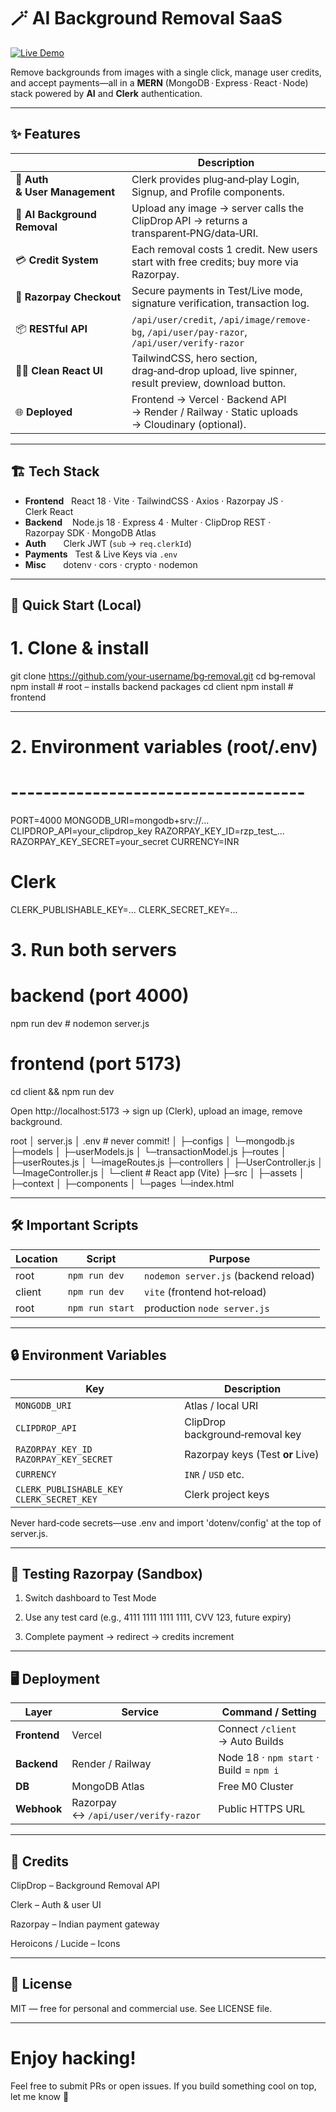 # 🪄 AI Background Removal SaaS  
[![Live Demo](https://img.shields.io/badge/Live-Demo-27AE60?style=for-the-badge&logo=vercel&logoColor=white)](https://bg-removal-vna6.vercel.app/)

Remove backgrounds from images with a single click, manage user credits, and accept payments—all in a **MERN** (MongoDB · Express · React · Node) stack powered by **AI** and **Clerk** authentication.

---

## ✨ Features
|               | Description |
|---------------|-------------|
| 🔐 **Auth & User Management** | Clerk provides plug‑and‑play Login, Signup, and Profile components. |
| 🎨 **AI Background Removal**  | Upload any image → server calls the ClipDrop API → returns a transparent‑PNG/data‑URI. |
| 💳 **Credit System**          | Each removal costs 1 credit. New users start with free credits; buy more via Razorpay. |
| 🛒 **Razorpay Checkout**      | Secure payments in Test/Live mode, signature verification, transaction log. |
| 📦 **RESTful API**            | `/api/user/credit`, `/api/image/remove-bg`, `/api/user/pay-razor`, `/api/user/verify-razor` |
| 🧑‍💻 **Clean React UI**       | TailwindCSS, hero section, drag‑and‑drop upload, live spinner, result preview, download button. |
| 🌐 **Deployed**               | Frontend → Vercel · Backend API → Render / Railway · Static uploads → Cloudinary (optional). |

---

## 🏗️ Tech Stack
- **Frontend**   React 18 · Vite · TailwindCSS · Axios · Razorpay JS · Clerk React
- **Backend**    Node.js 18 · Express 4 · Multer · ClipDrop REST · Razorpay SDK · MongoDB Atlas
- **Auth**       Clerk JWT (`sub` → `req.clerkId`)
- **Payments**   Test & Live Keys via `.env`
- **Misc**       dotenv · cors · crypto · nodemon

---

## 🚀 Quick Start (Local)


# 1. Clone & install
git clone https://github.com/your‑username/bg‑removal.git
cd bg‑removal
npm install        # root – installs backend packages
cd client
npm install        # frontend

---

# 2. Environment variables (root/.env)
# ------------------------------------
PORT=4000
MONGODB_URI=mongodb+srv://...
CLIPDROP_API=your_clipdrop_key
RAZORPAY_KEY_ID=rzp_test_...
RAZORPAY_KEY_SECRET=your_secret
CURRENCY=INR
# Clerk
CLERK_PUBLISHABLE_KEY=...
CLERK_SECRET_KEY=...

# 3. Run both servers
# backend (port 4000)
npm run dev        # nodemon server.js
# frontend (port 5173)
cd client && npm run dev


Open http://localhost:5173 → sign up (Clerk), upload an image, remove background.


root
│  server.js
│  .env        # never commit!
│
├─configs
│   └─mongodb.js
├─models
│   ├─userModels.js
│   └─transactionModel.js
├─routes
│   ├─userRoutes.js
│   └─imageRoutes.js
├─controllers
│   ├─UserController.js
│   └─ImageController.js
│
└─client  # React app (Vite)
    ├─src
    │  ├─assets
    │  ├─context
    │  ├─components
    │  └─pages
    └─index.html


---


## 🛠️ Important Scripts
| Location | Script          | Purpose                              |
| -------- | --------------- | ------------------------------------ |
| root     | `npm run dev`   | `nodemon server.js` (backend reload) |
| client   | `npm run dev`   | `vite` (frontend hot‑reload)         |
| root     | `npm run start` | production `node server.js`          |


---

## 🔒 Environment Variables

| Key                                        | Description                      |
| ------------------------------------------ | -------------------------------- |
| `MONGODB_URI`                              | Atlas / local URI                |
| `CLIPDROP_API`                             | ClipDrop background‑removal key  |
| `RAZORPAY_KEY_ID` `RAZORPAY_KEY_SECRET`    | Razorpay keys (Test **or** Live) |
| `CURRENCY`                                 | `INR` / `USD` etc.               |
| `CLERK_PUBLISHABLE_KEY` `CLERK_SECRET_KEY` | Clerk project keys               |



Never hard‑code secrets—use .env and import 'dotenv/config' at the top of server.js.


---

## 🧪 Testing Razorpay (Sandbox)

1. Switch dashboard to Test Mode

2. Use any test card (e.g., 4111 1111 1111 1111, CVV 123, future expiry)

3. Complete payment → redirect → credits increment

---

## 🖥️ Deployment

| Layer        | Service                             | Command / Setting                       |
| ------------ | ----------------------------------- | --------------------------------------- |
| **Frontend** | Vercel                              | Connect `/client` → Auto Builds         |
| **Backend**  | Render / Railway                    | Node 18 · `npm start` · Build = `npm i` |
| **DB**       | MongoDB Atlas                       | Free M0 Cluster                         |
| **Webhook**  | Razorpay ↔ `/api/user/verify-razor` | Public HTTPS URL                        |


---

## 🙏 Credits

ClipDrop – Background Removal API

Clerk – Auth & user UI

Razorpay – Indian payment gateway

Heroicons / Lucide – Icons

---

## 📜 License
MIT — free for personal and commercial use. See LICENSE file.

---

# Enjoy hacking!
Feel free to submit PRs or open issues. If you build something cool on top, let me know 🙂
